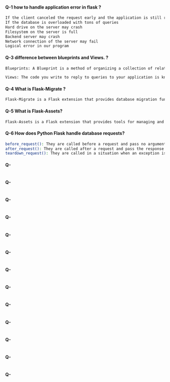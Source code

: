 #### Q-1 how to handle application error in flask ?

```bash
If the client canceled the request early and the application is still running and it reading data from the server
If the database is overloaded with tons of queries
Hard drive on the server may crash
Filesystem on the server is full
Backend server may crash
Network connection of the server may fail
Logical error in our program
```
#### Q-3 difference between blueprints and Views. ?

```bash
Blueprints: A Blueprint is a method of organizing a collection of related views and other code. Instead of registering views and other code with an application directly, they are registered with a blueprint. 

Views: The code you write to reply to queries to your application is known as a view function. Flask matches the incoming request URL to the view that should handle it using patterns. Flask converts the data returned by the view into an outgoing response. Flask may also generate a URL for a view depending on its name and arguments in the other direction.
```

#### Q-4 What is Flask-Migrate ?

```bash
Flask-Migrate is a Flask extension that provides database migration functionality for Flask applications.
```
#### Q-5 What is Flask-Assets?

```bash
Flask-Assets is a Flask extension that provides tools for managing and compiling static assets like CSS and JavaScript files.
```

#### Q-6 How does Python Flask handle database requests?

```bash
before_request(): They are called before a request and pass no arguments.
after_request(): They are called after a request and pass the response that will be sent to the client.
teardown_request(): They are called in a situation when an exception is raised and responses are not guaranteed. They are called after the response has been constructed. They are not allowed to modify the request, and their values are ignored.

```
#### Q-

```bash
```

#### Q-

```bash
```
#### Q-

```bash
```

#### Q-

```bash
```
#### Q-

```bash
```

#### Q-

```bash
```
#### Q-

```bash
```

#### Q-

```bash
```
#### Q-

```bash
```

#### Q-

```bash
```
#### Q-

```bash
```

#### Q-

```bash
```
#### Q-

```bash
```


